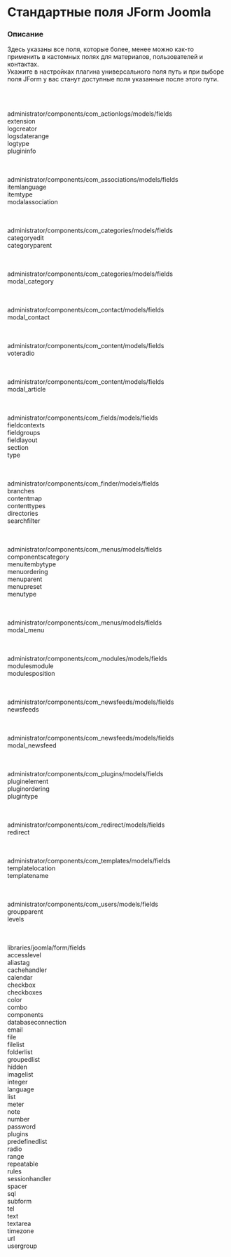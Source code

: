 # Стандартные поля JForm Joomla

### Описание
Здесь указаны все поля, которые более, менее можно как-то применить в кастомных полях для материалов, пользователей и контактах. <br/>
Укажите в настройках плагина универсального поля путь и при выборе поля JForm у вас станут доступные поля указанные после этого пути.

<br/><br/>

administrator/components/com_actionlogs/models/fields <br/>
extension<br/>
logcreator<br/>
logsdaterange<br/>
logtype<br/>
plugininfo<br/>
<br/>
<br/>

administrator/components/com_associations/models/fields<br/>
itemlanguage<br/>
itemtype<br/>
modalassociation<br/>
<br/>
<br/>

administrator/components/com_categories/models/fields<br/>
categoryedit<br/>
categoryparent<br/>
<br/>
<br/>

administrator/components/com_categories/models/fields<br/>
modal_category<br/>
<br/>
<br/>

administrator/components/com_contact/models/fields<br/>
modal_contact<br/>
<br/>
<br/>

administrator/components/com_content/models/fields<br/>
voteradio<br/>
<br/>
<br/>

administrator/components/com_content/models/fields<br/>
modal_article<br/>
<br/>
<br/>


administrator/components/com_fields/models/fields<br/>
fieldcontexts<br/>
fieldgroups<br/>
fieldlayout<br/>
section<br/>
type<br/>
<br/>
<br/>


administrator/components/com_finder/models/fields<br/>
branches<br/>
contentmap<br/>
contenttypes<br/>
directories<br/>
searchfilter<br/>
<br/>
<br/>


administrator/components/com_menus/models/fields<br/>
componentscategory<br/>
menuitembytype<br/>
menuordering<br/>
menuparent<br/>
menupreset<br/>
menutype<br/>
<br/>
<br/>


administrator/components/com_menus/models/fields<br/>
modal_menu<br/>
<br/>
<br/>


administrator/components/com_modules/models/fields<br/>
modulesmodule<br/>
modulesposition<br/>
<br/>
<br/>



administrator/components/com_newsfeeds/models/fields<br/>
newsfeeds<br/>
<br/>
<br/>

administrator/components/com_newsfeeds/models/fields<br/>
modal_newsfeed<br/>
<br/>
<br/>

administrator/components/com_plugins/models/fields<br/>
pluginelement<br/>
pluginordering<br/>
plugintype<br/>
<br/>
<br/>

administrator/components/com_redirect/models/fields<br/>
redirect<br/>
<br/>
<br/>

administrator/components/com_templates/models/fields<br/>
templatelocation<br/>
templatename<br/>
<br/>
<br/>

administrator/components/com_users/models/fields<br/>
groupparent<br/>
levels<br/>
<br/>
<br/>


libraries/joomla/form/fields<br/>
accesslevel<br/>
aliastag<br/>
cachehandler<br/>
calendar<br/>
checkbox<br/>
checkboxes<br/>
color<br/>
combo<br/>
components<br/>
databaseconnection<br/>
email<br/>
file<br/>
filelist<br/>
folderlist<br/>
groupedlist<br/>
hidden<br/>
imagelist<br/>
integer<br/>
language<br/>
list<br/>
meter<br/>
note<br/>
number<br/>
password<br/>
plugins<br/>
predefinedlist<br/>
radio<br/>
range<br/>
repeatable<br/>
rules<br/>
sessionhandler<br/>
spacer<br/>
sql<br/>
subform<br/>
tel<br/>
text<br/>
textarea<br/>
timezone<br/>
url<br/>
usergroup<br/>